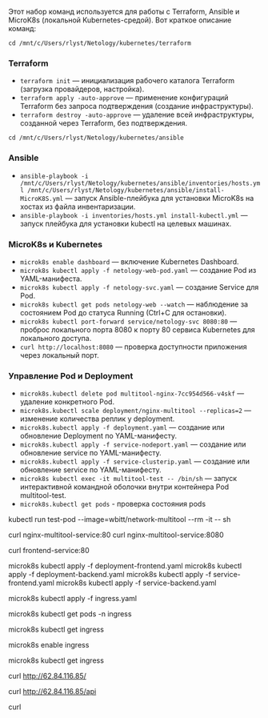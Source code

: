Этот набор команд используется для работы с Terraform, Ansible и MicroK8s (локальной Kubernetes-средой).
Вот краткое описание команд:

`cd /mnt/c/Users/rlyst/Netology/kubernetes/terraform`

### Terraform
- `terraform init` — инициализация рабочего каталога Terraform (загрузка провайдеров, настройка).
- `terraform apply -auto-approve` — применение конфигураций Terraform без запроса подтверждения (создание инфраструктуры).
- `terraform destroy -auto-approve` — удаление всей инфраструктуры, созданной через Terraform, без подтверждения.

`cd /mnt/c/Users/rlyst/Netology/kubernetes/ansible`

### Ansible
- `ansible-playbook -i /mnt/c/Users/rlyst/Netology/kubernetes/ansible/inventories/hosts.yml /mnt/c/Users/rlyst/Netology/kubernetes/ansible/install-MicroK8S.yml` — запуск Ansible-плейбука для установки MicroK8s на хостах из файла инвентаризации.
- `ansible-playbook -i inventories/hosts.yml install-kubectl.yml` — запуск плейбука для установки kubectl на целевых машинах.

### MicroK8s и Kubernetes
- `microk8s enable dashboard` — включение Kubernetes Dashboard.
- `microk8s kubectl apply -f netology-web-pod.yaml` — создание Pod из YAML-манифеста.
- `microk8s kubectl apply -f netology-svc.yaml` — создание Service для Pod.
- `microk8s kubectl get pods netology-web --watch` — наблюдение за состоянием Pod до статуса Running (Ctrl+C для остановки).
- `microk8s kubectl port-forward service/netology-svc 8080:80` — проброс локального порта 8080 к порту 80 сервиса Kubernetes для локального доступа.
- `curl http://localhost:8080` — проверка доступности приложения через локальный порт.

### Управление Pod и Deployment
- `microk8s.kubectl delete pod multitool-nginx-7cc954d566-v4skf` — удаление конкретного Pod.
- `microk8s.kubectl scale deployment/nginx-multitool --replicas=2` — изменение количества реплик у deployment.
- `microk8s.kubectl apply -f deployment.yaml` — создание или обновление Deployment по YAML-манифесту.
- `microk8s.kubectl apply -f service-nodeport.yaml` — создание или обновление service по YAML-манифесту.
- `microk8s.kubectl apply -f service-clusterip.yaml` — создание или обновление service по YAML-манифесту.
- `microk8s kubectl exec -it multitool-test -- /bin/sh` — запуск интерактивной командной оболочки внутри контейнера Pod multitool-test.
- `microk8s.kubectl get pods` - проверка состояния pods

kubectl run test-pod --image=wbitt/network-multitool --rm -it -- sh

curl nginx-multitool-service:80
curl nginx-multitool-service:8080

curl frontend-service:80

microk8s kubectl apply -f deployment-frontend.yaml
microk8s kubectl apply -f deployment-backend.yaml
microk8s kubectl apply -f service-frontend.yaml
microk8s kubectl apply -f service-backend.yaml

microk8s kubectl apply -f ingress.yaml

microk8s kubectl get pods -n ingress

microk8s kubectl get ingress

microk8s enable ingress

microk8s kubectl get ingress

curl http://62.84.116.85/

curl http://62.84.116.85/api

curl 
